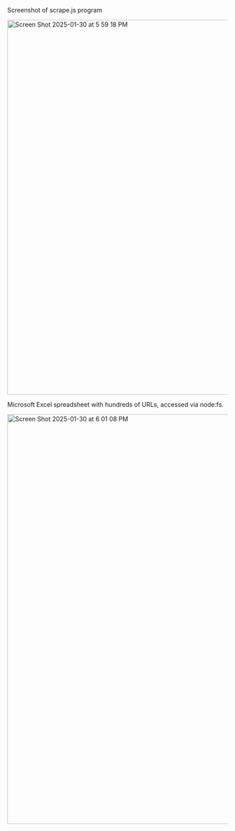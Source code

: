 Screenshot of scrape.js program

<img width="858" alt="Screen Shot 2025-01-30 at 5 59 18 PM" src="https://github.com/user-attachments/assets/6b3bdd83-7a53-4c50-bd4a-f1f377a72eda" />

Microsoft Excel spreadsheet with hundreds of URLs, accessed via node:fs. 

<img width="938" alt="Screen Shot 2025-01-30 at 6 01 08 PM" src="https://github.com/user-attachments/assets/735578f8-09eb-4e1b-b4ef-21cf9b76b4af" />
